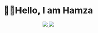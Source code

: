 <h1 align="center">🧑‍💻Hello, I am Hamza</h1>

<p align="center">
  <a href="https://github.com/hamoz07">
    <img src="https://th.bing.com/th/id/R.f12560820c5070ee4be83c3feb569ce1?rik=l9Xz9PiZqqnDJQ&pid=ImgRaw&r=0" />
  </a>
  <a href="https://www.linkedin.com/in/hamza-ramadan/">
<img src="https://th.bing.com/th/id/OIP.J6hlqnDOmVKnv4Js2TmlCgHaHa?pid=ImgDet&rs=1" />
  </a>

</p>

<!--
**hamoz07/hamoz07** is a ✨ _special_ ✨ repository because its `README.md` (this file) appears on your GitHub profile.

Here are some ideas to get you started:

- 🔭 I’m currently working on ...
- 🌱 I’m currently learning ...
- 👯 I’m looking to collaborate on ...
- 🤔 I’m looking for help with ...
- 💬 Ask me about ...
- 📫 How to reach me: ...
- 😄 Pronouns: ...
- ⚡ Fun fact: ...
-->

